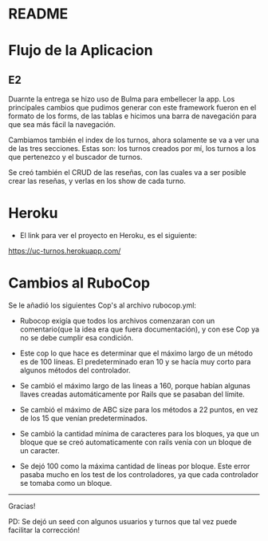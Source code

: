 README
===

# Flujo de la Aplicacion
## E2

Duarnte la entrega se hizo uso de Bulma para embellecer la app. Los principales cambios que pudimos generar
con este framework fueron en el formato de los forms, de las tablas e hicimos una barra de navegación 
para que sea más fácil la navegación.

Cambiamos también el index de los turnos, ahora solamente se va a ver una de las tres secciones. Estas son:
los turnos creados por mí, los turnos a los que pertenezco y el buscador de turnos.

Se creó también el CRUD de las reseñas, con las cuales va a ser posible crear las reseñas, y verlas en
los show de cada turno.

# Heroku

* El link para ver el proyecto en Heroku, es el siguiente:

https://uc-turnos.herokuapp.com/  


# Cambios al RuboCop

Se le añadió los siguientes Cop's al archivo rubocop.yml:  

* Rubocop exigía que todos los archivos comenzaran con un comentario(que la idea era que fuera documentación),
y con ese Cop ya no se debe cumplir esa condición.  

* Este cop lo que hace es determinar que el máximo largo de un método es de 100 líneas. El predeterminado
eran 10 y se hacía muy corto para algunos métodos del controlador.  

* Se cambió el máximo largo de las lineas a 160, porque habían algunas llaves creadas automáticamente
por Rails que se pasaban del límite.

* Se cambió el máximo de ABC size para los métodos a 22 puntos, en vez de los 15 que venían predeterminados.

* Se cambió la cantidad mínima de caracteres para los bloques, ya que un bloque que se creó
automaticamente con rails venía con un bloque de un caracter.

* Se dejó 100 como la máxima cantidad de líneas por bloque. Este error pasaba mucho en los test de los controladores, ya que cada controlador se tomaba como un bloque.

---

Gracias!  

PD: Se dejó un seed con algunos usuarios y turnos que tal vez puede facilitar la corrección!